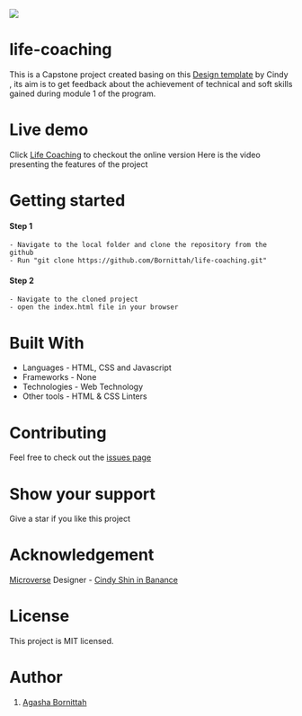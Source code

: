 ![](https://img.shields.io/badge/Microverse-blueviolet)
# life-coaching
This is a Capstone project created basing on this [Design template](https://www.behance.net/gallery/29845175/CC-Global-Summit-2015) by Cindy , its aim is to get feedback about the achievement of technical and soft skills gained during module 1 of the program.

# Live demo
Click [Life Coaching](https://bornittah.github.io/life-coaching/) to checkout the online version
Here is the video presenting the features of the project

# Getting started
#### Step 1
    - Navigate to the local folder and clone the repository from the github 
    - Run "git clone https://github.com/Bornittah/life-coaching.git"
#### Step 2
    - Navigate to the cloned project
    - open the index.html file in your browser

# Built With
- Languages - HTML, CSS and Javascript
- Frameworks - None
- Technologies - Web Technology
- Other tools - HTML & CSS Linters

# Contributing
Feel free to check out the [issues page](https://github.com/Bornittah/life-coaching/issues)

# Show your support
Give a star if you like this project

# Acknowledgement
 [Microverse](https://www.microverse.org/?grsf=i6yi2m)
 Designer - [Cindy Shin in Banance](https://www.behance.net/adagio07)
 
# License
This project is MIT licensed.

# Author
1. [Agasha Bornittah](https://github.com/Bornittah)